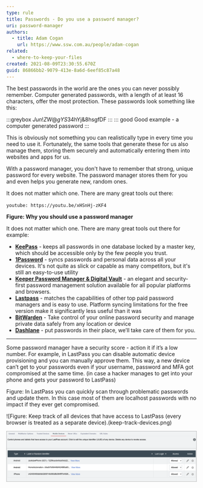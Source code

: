 ```yaml
---
type: rule
title: Passwords - Do you use a password manager?
uri: password-manager
authors:
  - title: Adam Cogan
    url: https://www.ssw.com.au/people/adam-cogan
related:
  - where-to-keep-your-files
created: 2021-08-09T23:30:55.670Z
guid: 86866bb2-9079-413e-8a6d-6eef85c87a48
---
```

The best passwords in the world are the ones you can never possibly remember. Computer generated passwords, with a length of at least 16 characters, offer the most protection. These passwords look something like this:

:::greybox
$Jun!ZW@gYS%bmy0($34hYj&8hsgfDF
:::
::: good
Good example - a computer generated password
:::

This is obviously not something you can realistically type in every time you need to use it. Fortunately, the same tools that generate these for us also manage them, storing them securely and automatically entering them into websites and apps for us.

With a password manager, you don't have to remember that strong, unique password for every website. The password manager stores them for you and even helps you generate new, random ones. 

<!--endintro-->

It does not matter which one. There are many great tools out there:

`youtube: https://youtu.be/xHSnHj-zKF4`

**Figure: Why you should use a password manager**

It does not matter which one. There are many great tools out there for example:

* **[KeePass](https://keepass.info/)** - keeps all passwords in one database locked by a master key, which should be accessible only by the few people you trust.
* **[1Password](https://1password.com/)** - syncs passwords and personal data across all your devices. It's not quite as slick or capable as many competitors, but it's still an easy-to-use utility
* **[Keeper Password Manager & Digital Vault](https://keepersecurity.com/vault/)** - an elegant and security-first password management solution available for all popular platforms and browsers.
* **[Lastpass](https://www.lastpass.com/)** - matches the capabilities of other top paid password managers and is easy to use. Platform syncing limitations for the free version make it significantly less useful than it was
* **[BitWarden](https://bitwarden.com/products/)** - Take control of your online password security and manage private data safely from any location or device
* **[Dashlane](https://www.dashlane.com/lp/search)** - put passwords in their place, we’ll take care of them for you.

- - -

Some password manager have a security score - action it if it’s a low number.
For example, in LastPass you can disable automatic device provisioning and you can manually approve them.
This way, a new device can’t get to your passwords even if your username, password and MFA got compromised at the same time. (in case a hacker manages to get into your phone and gets your password to LastPass)

Figure: In LastPass you can quickly scan through problematic passwords and update them. In this case most of them are localhost passwords with no impact if they ever get compromised.

![Figure: Keep track of all devices that have access to LastPass (every browser is treated as a separate device).(keep-track-devices.png)

![Figure: If the mobile device is lost, you can remove them from access and feel safe](remove-lost-mobile.png)